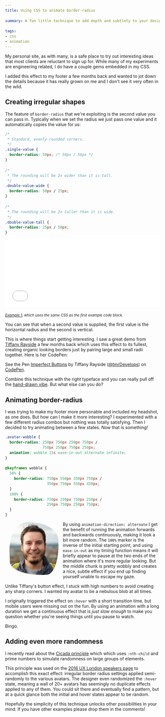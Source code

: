 ```yaml
---
title: Using CSS to animate border-radius

summary: A fun little technique to add depth and subtlety to your design.

tags:
- css
- animation
---
```


My personal site, as with many, is a safe place to try out interesting ideas that most clients are reluctant to sign up for. While many of my experiments are engineering related, I do have a couple gems embedded in my CSS.

I added this effect to my footer a few months back and wanted to jot down the details because it has really grown on me and I don't see it very often in the wild.

## Creating irregular shapes

The feature of `border-radius` that we're exploiting is the second value you can pass in. Typically when we set the radius we just pass one value and it automatically copies the value for us:

```css
/*
 * Standard, evenly-rounded corners.
 */
.single-value {
  border-radius: 50px; /* 50px / 50px */
}

/*
 * The rounding will be 2x wider than it is tall.
 */
.double-value-wide {
  border-radius: 50px / 25px;
}

/*
 * The rounding will be 2x taller than it is wide.
 */
.double-value-tall {
  border-radius: 25px / 50px;
}

```

<iframe width="100%" height="220" src="/sandbox/css-animation-border-radius-example1/" frameborder="0"></iframe>

<small class="caption">_[Example 1](/sandbox/css-animation-border-radius-example1/), which uses the same CSS as the first example code block._</small>

You can see that when a second value is supplied, the first value is the horizontal radius and the second is vertical.

This is where things start getting interesting. I saw a great demo from [Tiffany Rayside](https://twitter.com/tmrdevelops) a few months back which uses this effect to its fullest, creating organic looking borders just by pairing large and small radii together. Here is her CodePen:

<p data-height="360" data-theme-id="light" data-slug-hash="VeRvKX" data-default-tab="result" data-user="tmrDevelops" data-embed-version="2" data-preview="true" class="codepen">See the Pen <a href="https://codepen.io/tmrDevelops/pen/VeRvKX/">Imperfect Buttons</a> by Tiffany Rayside (<a href="https://codepen.io/tmrDevelops">@tmrDevelops</a>) on <a href="https://codepen.io">CodePen</a>.</p>
<script async src="https://assets.codepen.io/assets/embed/ei.js"></script>

Combine this technique with the right typeface and you can really pull off the [hand-drawn vibe](https://malakahostel.com/about/). But what else can you do?

## Animating border-radius

I was trying to make my footer more personable and included my headshot, as one does. But how can I make it more interesting? I experimented with a few different radius combos but nothing was totally satisfying. Then I decided to try animating between a few states. Now that is something!

```css
.avatar-wobble {
  border-radius: 250px 750px 250px 750px /
                 750px 250px 750px 250px;
  animation: wobble 15s ease-in-out alternate infinite;
}

@keyframes wobble {
  50% {
    border-radius: 750px 550px 350px 750px /
                   350px 750px 550px 450px;
  }
  100% {
    border-radius: 750px 250px 750px 250px /
                   250px 750px 250px 750px;
  }
}
```

<img alt="my face"
  class="avatar-wobble"
  width="160" height="172.5"
  src="/static/chris-ruppel-2015@320.jpg">

<style type="text/css">
  img.avatar-wobble {
    float: left;
    margin: .1em 1em;
    border-radius: 250px 750px 250px 750px / 750px 250px 750px 250px;
    transform: rotate(-2deg);
    animation: wobble-article 12s ease-in-out alternate infinite;
  }

  @keyframes wobble-article {
    50% {
      border-radius: 750px 550px 350px 750px / 350px 750px 550px 450px;
    }
    100% {
      border-radius: 750px 250px 750px 250px / 250px 750px 250px 750px;
      transform: rotate(2deg);
    }
  }
</style>

By using `animation-direction: alternate` I get the benefit of running the animation forwards and backwards continuously, making it look a bit more random. The `100%` marker is the inverse of the initial starting point, and using `ease-in-out` as my timing function means it will briefly appear to pause at the two ends of the animation where it's more regular looking. But the middle chunk is pretty wobbly and creates a nice, subtle effect if you end up finding yourself unable to escape my gaze.

Unlike Tiffany's button effect, I stuck with high numbers to avoid creating any sharp corners. I wanted my avatar to be a nebulous blob at all times.

I originally triggered the effect on `:hover` with a short transition time, but mobile users were missing out on the fun. By using an animation with a long duration we get a continuous effect that is _just slow enough_ to make you question whether you're seeing things until you pause to watch.

Bingo.

## Adding even more randomness

I recently read about the [Cicada principle](https://www.sitepoint.com/the-cicada-principle-and-why-it-matters-to-web-designers/) which which uses `:nth-child` and prime numbers to simulate randomness on large groups of elements.

This principle was used on the [2016 UX London speakers page](http://2016.uxlondon.com/speakers) to accomplish this exact effect: irregular border radius settings applied semi-randomly to the various avatars. The designer even randomized the `:hover` state, meaning a wall of 20+ avatars has seemingly no duplicate effects applied to any of them. You could sit there and eventually find a pattern, but at a quick glance both the initial and hover states appear to be random.

Hopefully the simplicity of this technique unlocks other possibilities in your mind. If you have other examples please drop them in the comments!
